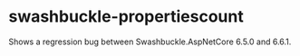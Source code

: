 # swashbuckle-propertiescount
Shows a regression bug between Swashbuckle.AspNetCore 6.5.0 and 6.6.1.
